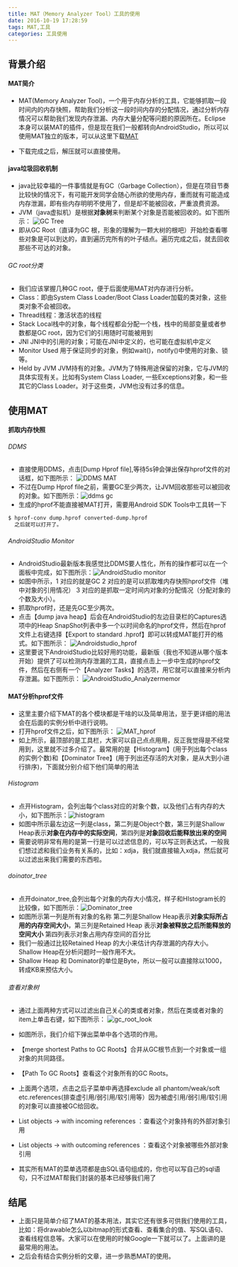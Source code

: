 ```yaml
---
title: MAT（Memory Analyzer Tool）工具的使用
date: 2016-10-19 17:28:59
tags: MAT,工具
categories: 工具使用
---
```

## 背景介绍
#### MAT简介
- MAT(Memory Analyzer Tool)，一个用于内存分析的工具，它能够抓取一段时间内的内存快照，帮助我们分析这一段时间内存的分配情况，通过分析内存情况可以帮助我们发现内存泄漏、内存大量分配等问题的原因所在。Eclipse本身可以装MAT的插件，但是现在我们一般都转向AndroidStudio，所以可以使用MAT独立的版本，可以从这里下载[MAT](https://eclipse.org/mat/downloads.php)

- 下载完成之后，解压就可以直接使用。

#### java垃圾回收机制
- java比较幸福的一件事情就是有GC（Garbage Collection），但是在项目节奏比较快的情况下，有可能开发同学会随心所欲的使用内存，重而就有可能造成内存泄漏，即有些内存明明不使用了，但是却不能被回收，严重浪费资源。
- JVM（java虚拟机）是根据**对象树**来判断某个对象是否能被回收的。如下图所示：
![GC Tree](/upload/image/gc_tree.png)
- 即从GC Root（直译为GC 根，形象的理解为一颗大树的根吧）开始检查看哪些对象是可以到达的，直到遍历完所有的叶子结点。遍历完成之后，就去回收那些不可达的对象。

###### GC root分类
- 我们应该掌握几种GC root，便于后面使用MAT对内存进行分析。
- Class：即由System Class Loader/Boot Class Loader加载的类对象，这些类对象不会被回收。
- Thread线程：激活状态的线程
- Stack Local栈中的对象，每个线程都会分配一个栈，栈中的局部变量或者参数都是GC root，因为它们的引用随时可能被用到
- JNI JNI中的引用的对象；可能在JNI中定义的，也可能在虚拟机中定义
- Monitor Used 用于保证同步的对象，例如wait()，notify()中使用的对象、锁等。
- Held by JVM JVM持有的对象。JVM为了特殊用途保留的对象，它与JVM的具体实现有关。比如有System Class Loader, 一些Exceptions对象，和一些其它的Class Loader。对于这些类，JVM也没有过多的信息。

## 使用MAT
#### 抓取内存快照
###### DDMS
- 直接使用DDMS，点击[Dump Hprof file],等待5s钟会弹出保存hprof文件的对话框，如下图所示：
![DDMS MAT](/upload/image/mat.PNG)
- 不过在Dump Hprof file之前，需要GC至少两次，让JVM回收那些可以被回收的对象。如下图所示：![ddms gc](/upload/image/ddmsgc.PNG)
- 生成的hprof不能直接被MAT打开，需要用Android SDK Tools中工具转一下
```bash
$ hprof-conv dump.hprof converted-dump.hprof
  之后就可以打开了。
```
###### AndroidStudio Monitor
- AndroidStudio最新版本我感觉比DDMS要人性化，所有的操作都可以在一个面板中完成，如下图所示：![AndroidStudio monitor](/upload/image/androidstudio_MAT.PNG)
- 如图中所示，1 对应的就是GC   2 对应的是可以抓取堆内存快照hprof文件（堆中对象的引用情况）  3 对应的是抓取一定时间内对象的分配情况（分配对象的个数及大小）。
- 抓取hprof时，还是先GC至少两次。
- 点击【dump java heap】后会在AndroidStudio的左边目录栏的Captures选项中的Heap SnapShot列表中多一个以时间命名的hprof文件，然后在hprof文件上右键选择【Export to standard .hprof】即可以转成MAT能打开的格式。如下图所示：
![Androidstudio_hprof](/upload/image/Androidstudio_hprof.PNG)
- 这里要说下AndroidStudio比较好用的功能，最新版（我也不知道从哪个版本开始）提供了可以检测内存泄漏的工具，直接点击上一步中生成的hprof文件，然后在右侧有一个【Analyzer Tasks】的选项，用它就可以直接来分析内存泄漏。如下图所示：
![AndroidStudio_Analyzermemor](/upload/image/AndroidStudio_Analyzermemory.PNG)

#### MAT分析hprof文件
- 这里主要介绍下MAT的各个模块都是干啥的以及简单用法，至于更详细的用法会在后面的实例分析中进行说明。
- 打开hprof文件之后，如下图所示：
![MAT_hprof](/upload/image/MAT_hprof.PNG)
- 如上所示，最顶部的是工具栏，大家可以自己点点用用，反正我觉得是不经常用到，这里就不过多介绍了。最常用的是【Histogram】(用于列出每个class的实例个数)和【Dominator Tree】(用于列出还存活的大对象，是从大到小进行排序)，下面就分别介绍下他们简单的用法

###### Histogram
- 点开Histogram，会列出每个class对应的对象个数，以及他们占有内存的大小，如下图所示：![histogram](/upload/image/histogram.PNG)
- 如图中所示最左边这一列是class，第二列是Object个数，第三列是Shallow Heap表示**对象在内存中的实际空间**，第四列是**对象回收后能释放出来的空间**
- 需要说明非常有用的是第一行是可以过滤信息的，可以写正则表达式，一般我们想过滤和我们业务有关系的，比如：xdja，我们就直接输入xdja，然后就可以过滤出来我们需要的东西啦。

###### doinator_tree
- 点开doinator_tree,会列出每个对象的内存大小情况，样子和HIstogram长的比较像，如下图所示：![Dominator_tree](/upload/image/Dominator_tree.PNG)
- 如图所示第一列是所有对象的名称 第二列是Shallow Heap表示**对象实际所占用的内存空间大小**，第三列是Retained Heap 表示**对象被释放之后所能释放的空间大小** 第四列表示对象占用内存空间的百分比
- 我们一般通过比较Retained Heap 的大小来估计内存泄漏的内存大小。Shallow Heap在分析问题时一般作用不大。
- Shallow Heap 和 Dominator的单位是Byte，所以一般可以直接除以1000，转成KB来预估大小。

###### 查看对象树
- 通过上面两种方式可以过滤出自己关心的类或者对象，然后在类或者对象的item上单击右键，如下图所示：
![gc_root_look](/upload/image/gc_root_look.png)
- 如图所示，我们介绍下弹出菜单中各个选项的作用。
- 【merge shortest Paths to  GC Roots】合并从GC根节点到一个对象或一组对象的共同路径。
- 【Path To GC Roots】查看这个对象所有的GC Roots。
- 上面两个选项，点击之后子菜单中再选择exclude all phantom/weak/soft etc.references(排查虚引用/弱引用/软引用等）因为被虚引用/弱引用/软引用的对象可以直接被GC给回收。
- List objects -> with incoming references ：查看这个对象持有的外部对象引用
- List objects -> with outcoming references ：查看这个对象被哪些外部对象引用

- 其实所有MAT的菜单选项都是由SQL语句组成的，你也可以写自己的sql语句，只不过MAT帮我们封装的基本已经够我们用了

## 结尾
- 上面只是简单介绍了MAT的基本用法，其实它还有很多可供我们使用的工具，比如：将drawable怎么以bitmap的形式查看、查看集合的值、写SQL语句、查看线程信息等。大家可以在使用的时候Google一下就可以了。上面讲的是最常用的用法。
- 之后会有结合实例分析的文章，进一步熟悉MAT的使用。
